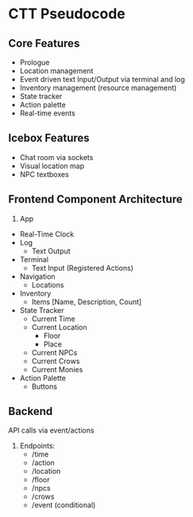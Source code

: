 # CTT Pseudocode

## Core Features

- Prologue
- Location management
- Event driven text Input/Output via terminal and log
- Inventory management (resource management)
- State tracker
- Action palette
- Real-time events

## Icebox Features

- Chat room via sockets
- Visual location map
- NPC textboxes

## Frontend Component Architecture

1. App

- Real-Time Clock
- Log
  - Text Output
- Terminal
  - Text Input (Registered Actions)
- Navigation
  - Locations
- Inventory
  - Items [Name, Description, Count]
- State Tracker
  - Current Time
  - Current Location
    - Floor
    - Place
  - Current NPCs
  - Current Crows
  - Current Monies
- Action Palette
  - Buttons

## Backend

API calls via event/actions

1. Endpoints:
   - /time
   - /action
   - /location
   - /floor
   - /npcs
   - /crows
   - /event (conditional)
